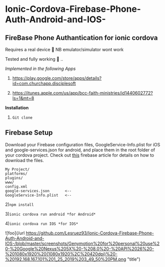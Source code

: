 # Ionic-Cordova-Firebase-Phone-Auth-Android-and-IOS-

## FireBase Phone Authantication  for ionic cordova


Requires a real device :iphone: NB emulator/simulator wont work

Tested and fully working  :muscle: ..

*Implemented in the following Apps*

1) https://play.google.com/store/apps/details?id=com.churchapp.disciplesoft



2) https://itunes.apple.com/us/app/bcc-faith-ministries/id1440602772?ls=1&mt=8


**Installation**



1) `Git clone`


## Firebase Setup
Download your Firebase configuration files, GoogleService-Info.plist for iOS and google-services.json for android, and place them in the root folder of your cordova project. Check out [this](https://support.google.com/firebase/answer/7015592) firebase article for details on how to download the files.

    My Project/
    platforms/
    plugins/
    www/
    config.xml
    google-services.json       <--
    GoogleService-Info.plist   <--
   


2)`npm install`

3)`ionic cordova run android *for Android*`

4)`ionic cordova run IOS *for IOS*`


![foo](/url
https://github.com/Lesruez93/Ionic-Cordova-Firebase-Phone-Auth-Android-and-IOS-/blob/master/screenshots/Genymotion%20for%20personal%20use%20-%20Google%20Nexus%205X%20-%208.0%20-%20API%2026%20-%201080x1920%20(1080x1920%2C%20420dpi)%20-%20192.168.167.101%201_25_2019%203_49_50%20PM.png  "title")
